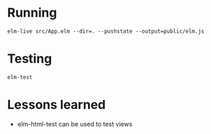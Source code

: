 # Running

`elm-live src/App.elm --dir=. --pushstate --output=public/elm.js`

# Testing

`elm-test`

# Lessons learned
- elm-html-test can be used to test views
